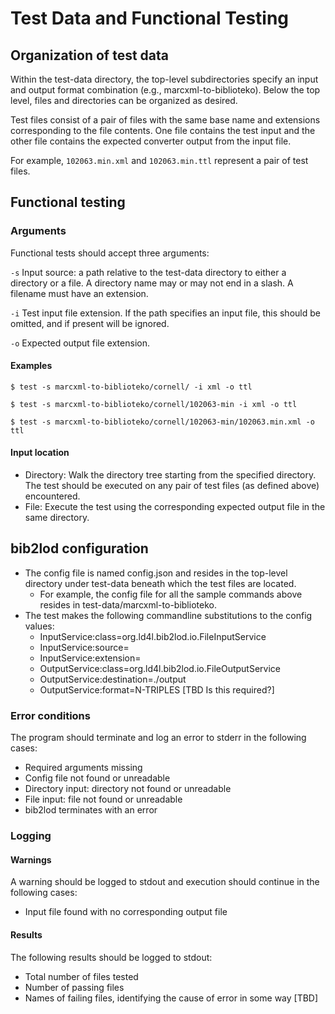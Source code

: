 # Test Data and Functional Testing

## Organization of test data

Within the test-data directory, the top-level subdirectories specify an input and output format combination (e.g., marcxml-to-biblioteko). Below the top level, files and directories can be organized as desired. 

Test files consist of a pair of files with the same base name and extensions corresponding to the file contents. One file contains the test input and the other file contains the expected converter output from the input file.

For example, `102063.min.xml` and `102063.min.ttl` represent a pair of test files.

## Functional testing

### Arguments

Functional tests should accept three arguments:

`-s` Input source: a path relative to the test-data directory to either a directory or a file. A directory name may or may not end in a slash. A filename must have an extension.

`-i` Test input file extension. If the path specifies an input file, this should be omitted, and if present will be ignored.

`-o` Expected output file extension.


#### Examples

`$ test -s marcxml-to-biblioteko/cornell/ -i xml -o ttl`

`$ test -s marcxml-to-biblioteko/cornell/102063-min -i xml -o ttl`

`$ test -s marcxml-to-biblioteko/cornell/102063-min/102063.min.xml -o ttl`

#### Input location

* Directory: Walk the directory tree starting from the specified directory. The test should be executed on any pair of test files (as defined above) encountered. 
* File: Execute the test using the corresponding expected output file in the same directory.
 
## bib2lod configuration

* The config file is named config.json and resides in the top-level directory under test-data beneath which the test files are located.
  * For example, the config file for all the sample commands above resides in test-data/marcxml-to-biblioteko.
* The test makes the following commandline substitutions to the config values:
  * InputService:class=org.ld4l.bib2lod.io.FileInputService
  * InputService:source=<test input parameter>
  * InputService:extension=<test extension parameter>
  * OutputService:class=org.ld4l.bib2lod.io.FileOutputService
  * OutputService:destination=./output 
  * OutputService:format=N-TRIPLES [TBD Is this required?]

### Error conditions

The program should terminate and log an error to stderr in the following cases:

* Required arguments missing
* Config file not found or unreadable
* Directory input: directory not found or unreadable
* File input: file not found or unreadable
* bib2lod terminates with an error

### Logging

#### Warnings

A warning should be logged to stdout and execution should continue in the following cases:

* Input file found with no corresponding output file

#### Results

The following results should be logged to stdout:

* Total number of files tested
* Number of passing files 
* Names of failing files, identifying the cause of error in some way [TBD]


